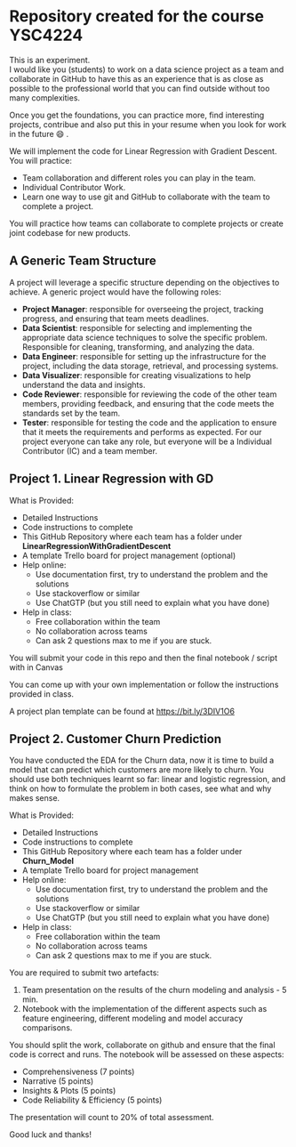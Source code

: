 # Repository created for the course YSC4224

This is an experiment.  
I would like you (students) to work on a data science project as a team and collaborate in GitHub to have this as an experience that is as close as possible to the professional world that you can find outside without too many complexities.

Once you get the foundations, you can practice more, find interesting projects, contribue and also put this in your resume when you look for work in the future :smile: .

We will implement the code for Linear Regression with Gradient Descent.
You will practice:
* Team collaboration and different roles you can play in the team.
* Individual Contributor Work.
* Learn one way to use git and GitHub to collaborate with the team to complete a project.

You will practice how teams can collaborate to complete projects or create joint codebase for new products.

## A Generic Team Structure

A project will leverage a specific structure depending on the objectives to achieve. 
A generic project would have the following roles:
* **Project Manager**: responsible for overseeing the project, tracking progress, and ensuring that team meets deadlines.
* **Data Scientist**: responsible for selecting and implementing the appropriate data science techniques to solve the specific problem. Responsible for cleaning, transforming, and analyzing the data.
* **Data Engineer**: responsible for setting up the infrastructure for the project, including the data storage, retrieval, and processing systems.
* **Data Visualizer**: responsible for creating visualizations to help understand the data and insights.
* **Code Reviewer**: responsible for reviewing the code of the other team members, providing feedback, and ensuring that the code meets the standards set by the team.
* **Tester**: responsible for testing the code and the application to ensure that it meets the requirements and performs as expected.
For our project everyone can take any role, but everyone will be a Individual Contributor (IC) and a team member.

## Project 1.  Linear Regression with GD

What is Provided:
* Detailed Instructions
* Code instructions to complete
* This GitHub Repository where each team has a folder under **LinearRegressionWithGradientDescent**
* A template Trello board for project management (optional)
* Help online:
	* Use documentation first, try to understand the problem and the solutions
	* Use stackoverflow or similar
	* Use ChatGTP (but you still need to explain what you have done) 
* Help in class: 
	* Free collaboration within the team
	* No collaboration across teams
	* Can ask 2 questions max to me if you are stuck. 

You will submit your code in this repo and then the final notebook / script with in Canvas

You can come up with your own implementation or follow the instructions provided in class. 

A project plan template can be found at https://bit.ly/3DIV1O6 



## Project 2. Customer Churn Prediction

You have conducted the EDA for the Churn data, now it is time to build a model that can predict which customers are more likely to churn.  You should use both techniques learnt so far: linear and logistic regression, and think on how to formulate the problem in both cases, see what and why makes sense. 

What is Provided:
* Detailed Instructions
* Code instructions to complete
* This GitHub Repository where each team has a folder under **Churn_Model** 
* A template Trello board for project management
* Help online:
	* Use documentation first, try to understand the problem and the solutions
	* Use stackoverflow or similar
	* Use ChatGTP (but you still need to explain what you have done) 
* Help in class: 
	* Free collaboration within the team
	* No collaboration across teams
	* Can ask 2 questions max to me if you are stuck. 

You are required to submit two artefacts:
1. Team presentation on the results of the churn modeling and analysis - 5 min.
2. Notebook with the implementation of the different aspects such as feature engineering, different modeling and model accuracy comparisons.  

You should split the work, collaborate on github and ensure that the final code is correct and runs.  The notebook will be assessed on these aspects:
* Comprehensiveness (7 points)
* Narrative (5 points)
* Insights & Plots (5 points)
* Code Reliability & Efficiency (5 points)

The presentation will count to 20% of total assessment. 

Good luck and thanks!


